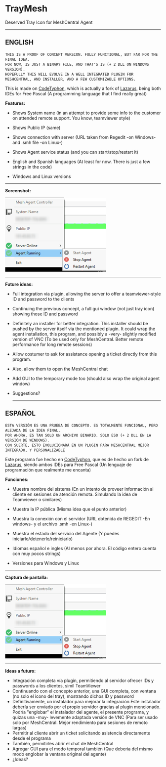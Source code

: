 # TrayMesh
Deserved Tray Icon for MeshCentral Agent

   ------------


## ENGLISH

	THIS IS A PROOF OF CONCEPT VERSION. FULLY FUNCTIONAL, BUT FAR FOR THE FINAL IDEA. 
	FOR NOW, IS JUST A BINARY FILE, AND THAT'S IS (+ 2 DLL ON WINDOWS VERSION).
	HOPEFULLY THIS WILL EVOLVE IN A WELL INTEGRATED PLUGIN FOR MESHCENTRAL, AND INSTALLER, AND A FEW CUSTOMIZABLE OPTIONS.
	
	
This is made on [CodeTyphon](https://www.pilotlogic.com/sitejoom/index.php/wiki/84-wiki/codetyphon-studio/72-codetyphon-about), which is actually a fork of [Lazarus](https://www.lazarus-ide.org/), being both IDEs for Free Pascal (A programming language that I find really great)

**Features:**

   * Shows System name (in an attempt to provide some info to the customer on attended remote support. You know, teamviewer style)

   * Shows Public IP (same)

   * Shows connection with server (URL taken from Regedit -on Windows- and .smh file -on Linux-)

   * Shows Agent service status (and you can start/stop/restart it)

   * English and Spanish languages (At least for now. There is just a few strings in the code)
   
   * Windows and Linux versions
   ------------

**Screenshot:**

![Simple and pretty](meshtray.webp)
	
------------

**Future ideas:**

* Full integration via plugin, allowing the server to offer a teamviewer-style ID and password to the clients
* Continuing the previous concept, a full gui window (not just tray icon) showing those ID and password
* Definitely an installer for better integration. This installer should be pushed by the server itself via the mentioned plugin. It could wrap the agent installation, this program, and possibly a -very- slightly modified version of VNC (To be used only for MeshCentral. Better remote performance for long remote sessions)
* Allow costumer to ask for assistance opening a ticket directly from this program. 
* Also, allow them to open the MeshCentral chat
* Add GUI to the temporary mode too (should also wrap the original agent window)
* Suggestions?



   ------------

## ESPAÑOL

	ESTA VERSIÓN ES UNA PRUEBA DE CONCEPTO. ES TOTALMENTE FUNCIONAL, PERO ALEJADA DE LA IDEA FINAL. 
	POR AHORA, ES TAN SOLO UN ARCHIVO BINARIO. SOLO ESO (+ 2 DLL EN LA VERSIÓN DE WINDOWS).
	CON SUERTE, ESTO EVOLUCIONARÁ EN UN PLUGIN PARA MESHCENTRAL MEJOR INTEGRADO, Y PERSONALIZABLE
	
	

Este programa fue hecho en [CodeTyphon](https://www.pilotlogic.com/sitejoom/index.php/wiki/84-wiki/codetyphon-studio/72-codetyphon-about), que es de hecho un fork de [Lazarus](https://www.lazarus-ide.org/), siendo ambos IDEs para Free Pascal (Un lenguaje de programación que realmente me encanta)


**Funciones:**

   * Muestra nombre del sistema (En un intento de proveer información al cliente en sesiones de atención remota. Simulando la idea de Teamviewer o similares)

   * Muestra la IP pública (Misma idea que el punto anterior)

   * Muestra la conexión con el servidor (URL obtenida de REGEDIT -En windows- y el archivo .smh -en Linux-)

   * Muestra el estado del servicio del Agente (Y puedes iniciarlo/detenerlo/reiniciarlo)

   * Idiomas español e ingles (Al menos por ahora. El código entero cuenta con muy pocos strings)
   
   * Versiones para Windows y Linux
   ------------

**Captura de pantalla:**

![Simple and pretty](meshtray.webp)
	
------------

**Ideas a futuro:**

* Integración completa vía plugin, permitiendo al servidor ofrecer IDs y passwords a los clientes, simil TeamViewer
* Continuando con el concepto anterior, una GUI completa, con ventana (no solo el icono del tray), mostrando dichos ID y password
* Definitivamente, un instalador para mejorar la integración.Este instalador debería ser enviado por el propio servidor gracias al plugin mencionado. Podría "englobar" el instalador del agente, el presente programa, y quizas una -muy- levemente adaptada versión de VNC (Para ser usado solo por MeshCentral. Mejor rendimiento para sesiones de remoto largas)
* Permitir al cliente abrir un ticket solicitando asistencia directamente desde el programa
* También, permitirles abrir el chat de MeshCentral
* Agregar GUI para el modo temporal también (Que deberia del mismo modo englobar la ventana original del agente)
* ¿Ideas?

